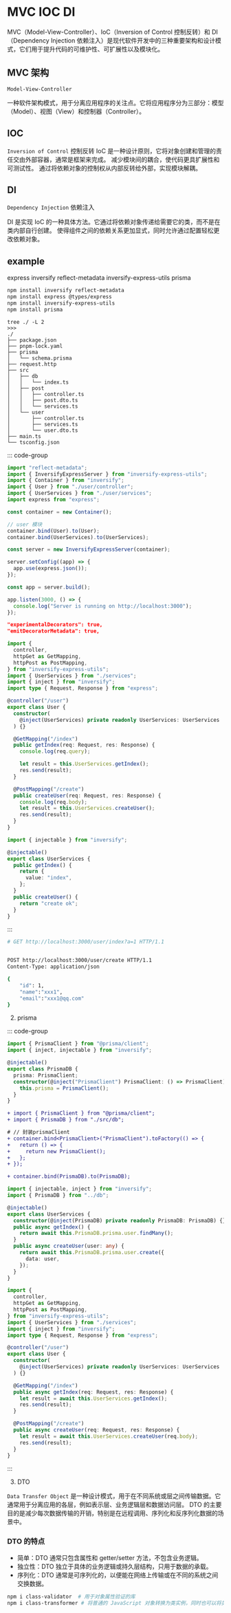 # MVC IOC DI

MVC（Model-View-Controller）、IoC（Inversion of Control 控制反转）和 DI（Dependency Injection 依赖注入）是现代软件开发中的三种重要架构和设计模式，它们用于提升代码的可维护性、可扩展性以及模块化。

## MVC 架构

`Model-View-Controller`

一种软件架构模式，用于分离应用程序的关注点。它将应用程序分为三部分：模型（Model）、视图（View）和控制器（Controller）。

## IOC

`Inversion of Control` 控制反转
IoC 是一种设计原则，它将对象创建和管理的责任交由外部容器，通常是框架来完成。
减少模块间的耦合，使代码更具扩展性和可测试性。
通过将依赖对象的控制权从内部反转给外部，实现模块解耦。

## DI

`Dependency Injection` 依赖注入

DI 是实现 IoC 的一种具体方法。它通过将依赖对象传递给需要它的类，而不是在类内部自行创建。
使得组件之间的依赖关系更加显式，同时允许通过配置轻松更改依赖对象。

## example

express inversify reflect-metadata inversify-express-utils prisma

```bash
npm install inversify reflect-metadata
npm install express @types/express
npm install inversify-express-utils
npm install prisma
```

```
tree ./ -L 2
>>>
./
├── package.json
├── pnpm-lock.yaml
├── prisma
│   └── schema.prisma
├── request.http
├── src
│   ├── db
│   │   └── index.ts
│   ├── post
│   │   ├── controller.ts
│   │   ├── post.dto.ts
│   │   └── services.ts
│   └── user
│       ├── controller.ts
│       ├── services.ts
│       └── user.dto.ts
├── main.ts
└── tsconfig.json
```

::: code-group

```ts [main.ts]
import "reflect-metadata";
import { InversifyExpressServer } from "inversify-express-utils";
import { Container } from "inversify";
import { User } from "./user/controller";
import { UserServices } from "./user/services";
import express from "express";

const container = new Container();

// user 模块
container.bind(User).to(User);
container.bind(UserServices).to(UserServices);

const server = new InversifyExpressServer(container);

server.setConfig((app) => {
  app.use(express.json());
});

const app = server.build();

app.listen(3000, () => {
  console.log("Server is running on http://localhost:3000");
});
```

```json [tsconfig.json]
"experimentalDecorators": true,
"emitDecoratorMetadata": true,
```

```ts [user/controller.ts]
import {
  controller,
  httpGet as GetMapping,
  httpPost as PostMapping,
} from "inversify-express-utils";
import { UserServices } from "./services";
import { inject } from "inversify";
import type { Request, Response } from "express";

@controller("/user")
export class User {
  constructor(
    @inject(UserServices) private readonly UserServices: UserServices
  ) {}

  @GetMapping("/index")
  public getIndex(req: Request, res: Response) {
    console.log(req.query);

    let result = this.UserServices.getIndex();
    res.send(result);
  }

  @PostMapping("/create")
  public createUser(req: Request, res: Response) {
    console.log(req.body);
    let result = this.UserServices.createUser();
    res.send(result);
  }
}
```

```ts [user/services.ts]
import { injectable } from "inversify";

@injectable()
export class UserServices {
  public getIndex() {
    return {
      value: "index",
    };
  }
  public createUser() {
    return "create ok";
  }
}
```

:::

```bash [requset.http]
# GET http://localhost:3000/user/index?a=1 HTTP/1.1


POST http://localhost:3000/user/create HTTP/1.1
Content-Type: application/json

{
    "id": 1,
    "name":"xxx1",
    "email":"xxx1@qq.com"
}
```

2. prisma

::: code-group

```ts [db/index.ts]
import { PrismaClient } from "@prisma/client";
import { inject, injectable } from "inversify";

@injectable()
export class PrismaDB {
  prisma: PrismaClient;
  constructor(@inject("PrismaClient") PrismaClient: () => PrismaClient) {
    this.prisma = PrismaClient();
  }
}
```

```diff [main.ts]
+ import { PrismaClient } from "@prisma/client";
+ import { PrismaDB } from "./src/db";

# // 封装prismaClient
+ container.bind<PrismaClient>("PrismaClient").toFactory(() => {
+   return () => {
+     return new PrismaClient();
+   };
+ });

+ container.bind(PrismaDB).to(PrismaDB);
```

```ts [user/services.ts]
import { injectable, inject } from "inversify";
import { PrismaDB } from "../db";

@injectable()
export class UserServices {
  constructor(@inject(PrismaDB) private readonly PrismaDB: PrismaDB) {}
  public async getIndex() {
    return await this.PrismaDB.prisma.user.findMany();
  }
  public async createUser(user: any) {
    return await this.PrismaDB.prisma.user.create({
      data: user,
    });
  }
}
```

```ts [user/controller.ts]
import {
  controller,
  httpGet as GetMapping,
  httpPost as PostMapping,
} from "inversify-express-utils";
import { UserServices } from "./services";
import { inject } from "inversify";
import type { Request, Response } from "express";

@controller("/user")
export class User {
  constructor(
    @inject(UserServices) private readonly UserServices: UserServices
  ) {}

  @GetMapping("/index")
  public async getIndex(req: Request, res: Response) {
    let result = await this.UserServices.getIndex();
    res.send(result);
  }

  @PostMapping("/create")
  public async createUser(req: Request, res: Response) {
    let result = await this.UserServices.createUser(req.body);
    res.send(result);
  }
}
```

:::

3. DTO

`Data Transfer Object` 是一种设计模式，用于在不同系统或层之间传输数据。它通常用于分离应用的各层，例如表示层、业务逻辑层和数据访问层。
DTO 的主要目的是减少每次数据传输的开销，特别是在远程调用、序列化和反序列化数据的场景中。

### DTO 的特点

- 简单：DTO 通常只包含属性和 getter/setter 方法，不包含业务逻辑。
- 独立性：DTO 独立于具体的业务逻辑或持久层结构，只用于数据的承载。
- 序列化：DTO 通常是可序列化的，以便能在网络上传输或在不同的系统之间交换数据。

```bash
npm i class-validator  # 用于对象属性验证的库
npm i class-transformer # 将普通的 JavaScript 对象转换为类实例，同时也可以将类实例转换回普通对象或 JSON。
```

```ts [user/user.dto.ts]

```
